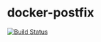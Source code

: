 # docker-postfix

[![Build Status](https://travis-ci.org/mmerian/docker-postfix.svg?branch=master)](https://travis-ci.org/mmerian/docker-postfix)
